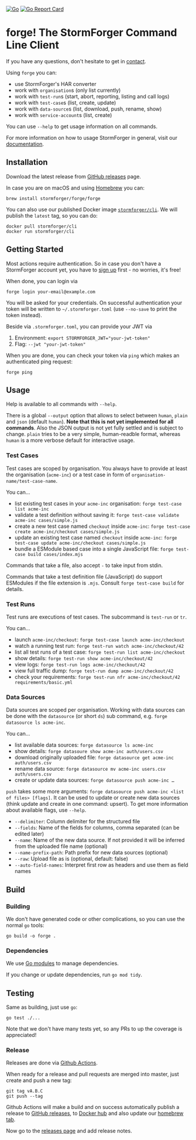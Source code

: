 <!-- markdownlint-disable MD041 MD012 -->
[![Go](https://github.com/stormforger/cli/workflows/Go/badge.svg)](https://github.com/stormforger/cli/actions)
[![Go Report Card](https://goreportcard.com/badge/github.com/stormforger/cli)](https://goreportcard.com/report/github.com/stormforger/cli)

# forge! The StormForger Command Line Client

If you have any questions, don't hesitate to get in [contact](https://stormforger.com/support).

Using `forge` you can:

* use StormForger's HAR converter
* work with `organisation`s (only list currently)
* work with `test-run`s (start, abort, reporting, listing and call logs)
* work with `test-case`s (list, create, update)
* work with `data-source`s (list, download, push, rename, show)
* work with `service-account`s (list, create)

You can use `--help` to get usage information on all commands.

For more information on how to usage StormForger in general, visit our [documentation](https://docs.stormforger.com).

## Installation

Download the latest release from [GitHub releases](https://github.com/stormforger/cli/releases) page.

In case you are on macOS and using [Homebrew](https://brew.sh/) you can:

```console
brew install stormforger/forge/forge
```

You can also use our published Docker image [`stormforger/cli`](https://hub.docker.com/r/stormforger/cli). We will publish the `latest` tag, so you can do:

```console
docker pull stormforger/cli
docker run stormforger/cli
```


## Getting Started

Most actions require authentication. So in case you don't have a StormForger account yet, you have to [sign up](https://app.stormforger.com) first - no worries, it's free!

When done, you can login via

```console
forge login your-email@example.com
```

You will be asked for your credentials. On successful authentication your token will be written to `~/.stormforger.toml` (use `--no-save` to print the token instead).

Beside via `.stormforger.toml`, you can provide your JWT via

1. Environment: `export STORMFORGER_JWT="your-jwt-token"`
1. Flag: `--jwt "your-jwt-token"`

When you are done, you can check your token via `ping` which makes an authenticated ping request:

```console
forge ping
```


## Usage

Help is available to all commands with `--help`.

There is a global `--output` option that allows to select between `human`, `plain` and `json` (default `human`). **Note that this is not yet implemented for all commands**. Also the JSON output is not yet fully settled and is subject to change. `plain` tries to be a very simple, human-readble format, whereas `human` is a more verbose default for interactive usage.


### Test Cases

Test cases are scoped by organisation. You always have to provide at least the organisation (`acme-inc`) or a test case in form of `organisation-name/test-case-name`.

You can...

* list existing test cases in your `acme-inc` organisation: `forge test-case list acme-inc`
* validate a test definition without saving it: `forge test-case validate acme-inc cases/simple.js`
* create a new test case named `checkout` inside `acme-inc`: `forge test-case create acme-inc/checkout cases/simple.js`
* update an existing test case named `checkout` inside `acme-inc`: `forge test-case update acme-inc/checkout cases/simple.js`
* bundle a ESModule based case into a single JavaScript file: `forge test-case build cases/index.mjs`

Commands that take a file, also accept `-` to take input from stdin.

Commands that take a test definition file (JavaScript) do support ESModules if the file extension is `.mjs`. Consult `forge test-case build` for details.


### Test Runs

Test runs are executions of test cases. The subcommand is `test-run` or `tr`.

You can...

* launch `acme-inc/checkout`: `forge test-case launch acme-inc/checkout`
* watch a running test run: `forge test-run watch acme-inc/checkout/42`
* list all test runs of a test case: `forge test-run list acme-inc/checkout`
* show details: `forge test-run show acme-inc/checkout/42`
* view logs: `forge test-run logs acme-inc/checkout/42`
* view full traffic dump: `forge test-run dump acme-inc/checkout/42`
* check your requirements: `forge test-run nfr acme-inc/checkout/42 requirements/basic.yml`


### Data Sources

Data sources are scoped per organisation. Working with data sources can be done with the `datasource` (or short `ds`) sub command, e.g. `forge datasource ls acme-inc`.

You can...

* list available data sources: `forge datasource ls acme-inc`
* show details: `forge datasoure show acme-inc auth/users.csv`
* download originally uploaded file: `forge datasource get acme-inc auth/users.csv`
* rename data source: `forge datasource mv acme-inc users.csv auth/users.csv`
* create or update data sources: `forge datasource push acme-inc …`

`push` takes some more arguments: `forge datasource push acme-inc <list of files> [flags]`. It can be used to update or create new data sources (think update and create in one command: upsert). To get more information about available flags, use `--help`.

* `--delimiter`: Column delimiter for the structured file
* `--fields`: Name of the fields for columns, comma separated (can be edited later)
* `--name`: Name of the new data source. If not provided it will be inferred from the uploaded file name (optional)
* `--name-prefix-path`: Path prefix for new data sources (optional)
* `--raw`: Upload file as is (optional, default: false)
* `--auto-field-names`: Interpret first row as headers and use them as field names


## Build

### Building

We don't have generated code or other complications, so you can use the normal `go` tools:

```console
go build -o forge .
```

### Dependencies

We use [Go modules](https://github.com/golang/go/wiki/Modules) to manage dependencies.

If you change or update dependencies, run `go mod tidy`.

## Testing

Same as building, just use `go`:

```console
go test ./...
```

Note that we don't have many tests yet, so any PRs to up the coverage is appreciated!

### Release

Releases are done via [Github Actions](https://github.com/stormforger/cli/actions).

When ready for a release and pull requests are merged into master, just create and push a new tag:

```console
git tag vA.B.C
git push --tag
```

Github Actions will make a build and on success automatically publish a release to [GitHub releases](https://github.com/stormforger/cli/releases), to [Docker hub](https://hub.docker.com/r/stormforger/cli) and also update our [homebrew tab](https://github.com/stormforger/homebrew-forge).

Now go to the [releases page](https://github.com/stormforger/cli/releases) and add release notes.
